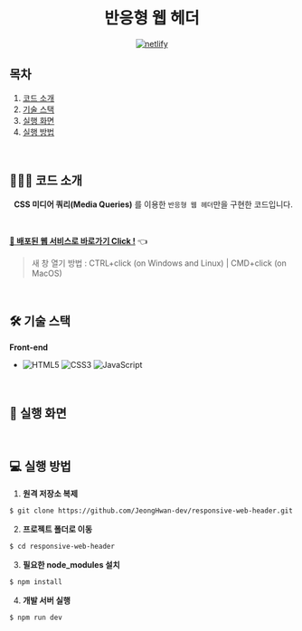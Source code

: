 <div align="center">
  <br />
  <h1>반응형 웹 헤더</h1>
  <a href="https://app.netlify.com/sites/happy-einstein-fc8546/deploys">
    <img src="https://api.netlify.com/api/v1/badges/825a6412-e24c-471f-84d9-ca43293f4b6c/deploy-status" alt="netlify" />
  </a>
  <br />
</div>

## 목차

1. [코드 소개](#1)
2. [기술 스택](#2)
3. [실행 화면](#3)
4. [실행 방법](#4)

<br />

<div id="1"></div>

## 💁🏻‍♂ 코드 소개

&nbsp;&nbsp;**CSS 미디어 쿼리(Media Queries)** 를 이용한 `반응형 웹 헤더`만을 구현한 코드입니다.

<br />

[**🔗 배포된 웹 서비스로 바로가기 Click !**](https://happy-einstein-fc8546.netlify.app/) 👈

> 새 창 열기 방법 : CTRL+click (on Windows and Linux) | CMD+click (on MacOS)

<br />

<div id="2"></div>

## 🛠 기술 스택

**Front-end**

- ![HTML5](https://img.shields.io/badge/-HTML5-E34F26?&logo=html5&logoColor=white) ![CSS3](https://img.shields.io/badge/-CSS3-1572B6?&logo=css3&logoColor=white) ![JavaScript](https://img.shields.io/badge/-JavaScript-F7DF1E?&logo=javascript&logoColor=white)

<br />

<div id="3"></div>

## 📄 실행 화면

<br />

<div id="4"></div>

## 💻 실행 방법

1. **원격 저장소 복제**

```bash
$ git clone https://github.com/JeongHwan-dev/responsive-web-header.git
```

2. **프로젝트 폴더로 이동**

```bash
$ cd responsive-web-header
```

3. **필요한 node_modules 설치**

```bash
$ npm install
```

4. **개발 서버 실행**

```bash
$ npm run dev
```

